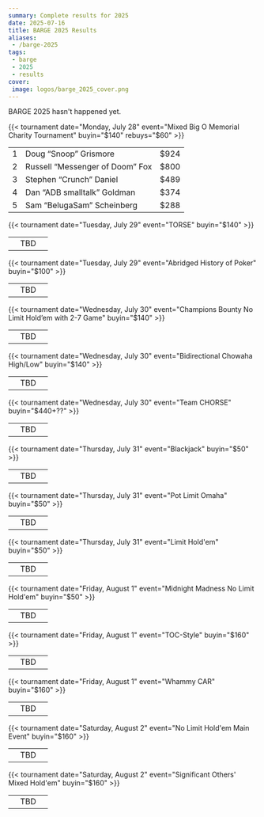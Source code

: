```yaml
---
summary: Complete results for 2025
date: 2025-07-16
title: BARGE 2025 Results
aliases:
 - /barge-2025
tags:
 - barge
 - 2025
 - results
cover:
 image: logos/barge_2025_cover.png
---
```


BARGE 2025 hasn't happened yet.

{{< tournament
    date="Monday, July 28"
    event="Mixed Big O Memorial Charity Tournament" 
    buyin="$140" 
    rebuys="$60" >}}

|   |                                 |      |
|--:|---------------------------------|-----:|
| 1 | Doug “Snoop” Grismore           | $924 |
| 2 | Russell “Messenger of Doom” Fox | $800 |
| 3 | Stephen “Crunch” Daniel         | $489 |
| 4 | Dan “ADB smalltalk” Goldman     | $374 |
| 5 | Sam “BelugaSam” Scheinberg      | $288 |

{{< tournament
    date="Tuesday, July 29"
    event="TORSE"
    buyin="$140" >}}

|   |     |   |
|--:|-----|--:|
|   | TBD |   |

{{< tournament
    date="Tuesday, July 29"
    event="Abridged History of Poker"
    buyin="$100" >}}

|   |     |   |
|--:|-----|--:|
|   | TBD |   |

{{< tournament
    date="Wednesday, July 30"
    event="Champions Bounty No Limit Hold’em with 2-7 Game"
    buyin="$140" >}}

|   |     |   |
|--:|-----|--:|
|   | TBD |   |

{{< tournament
    date="Wednesday, July 30"
    event="Bidirectional Chowaha High/Low"
    buyin="$140" >}}

|   |     |   |
|--:|-----|--:|
|   | TBD |   |

{{< tournament
    date="Wednesday, July 30"
    event="Team CHORSE"
    buyin="$440+??" >}}

|   |     |   |
|--:|-----|--:|
|   | TBD |   |

{{< tournament
    date="Thursday, July 31"
    event="Blackjack"
    buyin="$50" >}}

|   |     |   |
|--:|-----|--:|
|   | TBD |   |

{{< tournament
    date="Thursday, July 31"
    event="Pot Limit Omaha"
    buyin="$50" >}}

|   |     |   |
|--:|-----|--:|
|   | TBD |   |

{{< tournament
    date="Thursday, July 31"
    event="Limit Hold'em"
    buyin="$50" >}}

|   |     |   |
|--:|-----|--:|
|   | TBD |   |

{{< tournament
    date="Friday, August 1"
    event="Midnight Madness No Limit Hold'em"
    buyin="$50" >}}

|   |     |   |
|--:|-----|--:|
|   | TBD |   |

{{< tournament
    date="Friday, August 1"
    event="TOC-Style"
    buyin="$160" >}}

|   |     |   |
|--:|-----|--:|
|   | TBD |   |

{{< tournament
    date="Friday, August 1"
    event="Whammy CAR"
    buyin="$160" >}}

|   |     |   |
|--:|-----|--:|
|   | TBD |   |

{{< tournament
    date="Saturday, August 2"
    event="No Limit Hold'em Main Event"
    buyin="$160" >}}

|   |     |   |
|--:|-----|--:|
|   | TBD |   |

{{< tournament
    date="Saturday, August 2"
    event="Significant Others' Mixed Hold'em"
    buyin="$160" >}}

|   |     |   |
|--:|-----|--:|
|   | TBD |   |

